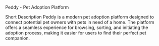 Peddy - Pet Adoption Platform

Short Description
Peddy is a modern pet adoption platform designed to connect potential pet owners with pets in need of a home. The platform offers a seamless experience for browsing, sorting, and initiating the adoption process, making it easier for users to find their perfect pet companion.
